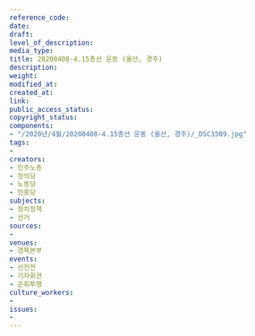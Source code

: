 ```yaml
---
reference_code: 
date: 
draft: 
level_of_description: 
media_type: 
title: 20200408-4.15총선 운동 (울산, 경주)
description: 
weight: 
modified_at: 
created_at: 
link: 
public_access_status: 
copyright_status: 
components:
- "/2020년/4월/20200408-4.15총선 운동 (울산, 경주)/_DSC3509.jpg"
tags:
- 
creators:
- 민주노총
- 정의당
- 노동당
- 민중당
subjects:
- 정치정책
- 선거
sources:
- 
venues:
- 경북본부
events:
- 선전전
- 기자회견
- 순회투쟁
culture_workers:
- 
issues:
- 
---
```

